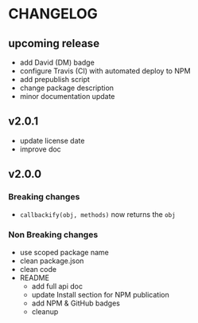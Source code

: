 # CHANGELOG

## upcoming release

- add David (DM) badge
- configure Travis (CI) with automated deploy to NPM
- add prepublish script
- change package description
- minor documentation update

## v2.0.1

- update license date
- improve doc

## v2.0.0

### Breaking changes

- `callbackify(obj, methods)` now returns the `obj`

### Non Breaking changes

- use scoped package name
- clean package.json
- clean code
- README
  - add full api doc
  - update Install section for NPM publication
  - add NPM & GitHub badges
  - cleanup
